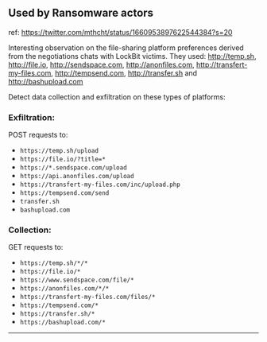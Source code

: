 ## Used by Ransomware actors

ref: https://twitter.com/mthcht/status/1660953897622544384?s=20

Interesting observation on the file-sharing platform preferences derived from the negotiations chats with LockBit victims. They used: http://temp.sh, http://file.io, http://sendspace.com, http://anonfiles.com, http://transfert-my-files.com, http://tempsend.com, http://transfer.sh and http://bashupload.com

Detect data collection and exfiltration on these types of platforms:

### Exfiltration:

POST requests to:
- `https://temp.sh/upload`
- `https://file.io/?title=*`
- `https://*.sendspace.com/upload`
- `https://api.anonfiles.com/upload`
- `https://transfert-my-files.com/inc/upload.php`
- `https://tempsend.com/send`
- `transfer.sh`
- `bashupload.com`

### Collection:

GET requests to:
- `https://temp.sh/*/*`
- `https://file.io/*`
- `https://www.sendspace.com/file/*`
- `https://anonfiles.com/*/*`
- `https://transfert-my-files.com/files/*`
- `https://tempsend.com/*`
- `https://transfer.sh/*`
- `https://bashupload.com/*`

---
